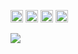 [<img src='https://cdn.jsdelivr.net/npm/simple-icons@3.0.1/icons/stackshare.svg' alt='linkedin' height='20'>](https://stackshare.io/taneung/) [<img src='https://cdn.jsdelivr.net/npm/simple-icons@3.0.1/icons/instagram.svg' alt='instagram' height='20'>](https://www.instagram.com/taneung/) [<img src='https://cdn.jsdelivr.net/npm/simple-icons@3.0.1/icons/twitter.svg' alt='twitter' height='20'>](https://twitter.com/taneung) [<img src='https://cdn.jsdelivr.net/npm/simple-icons@3.0.1/icons/youtube.svg' alt='website' height='20'>](https://www.youtube.com/c/NeungPoowanai)

<a href="https://github.com/taneung/neung">
  <img align="center" src="https://github-readme-stats.vercel.app/api/top-langs/?username=taneung&count_private=true&title_color=000000&text_color=1d1f21&icon_color=2bbc8a&bg_color=dedede" />
</a>
<!--
<a href="https://github.com/taneung/neung">
  <img align="center" src="https://github-readme-stats.vercel.app/api?username=taneung&show_icons=true&line_height=27&count_private=true&title_color=000000&text_color=1d1f21&icon_color=2bbc8a&bg_color=dedede" alt="tanning GitHub Stats" />
</a>
-->
